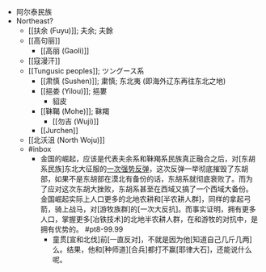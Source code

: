 - 阿尔泰民族
- Northeast?
    - [[扶余 (Fuyu)]]; 夫余; 夫餘
    - [[高句丽]]
        - [[高丽 (Gaoli)]]
    - [[寇漫汗]]
    - [[Tungusic peoples]]; ツングース系
        - [[肃慎 (Sushen)]]; 粛慎; 东北夷 (即海外辽东再往东北之地)
        - [[挹娄 (Yilou)]]; 挹婁
            - 貂皮
        - [[靺鞨 (Mohe)]]; 靺羯
            - [[勿吉 (Wuji)]]
        - [[Jurchen]]
    - [[北沃沮 (North Woju)]]
    - #inbox
        - 金国的崛起，应该是代表夫余系和靺羯系民族真正融合之后，对[东胡系民族]东北大征服的[一次强势反弹](https://bbs.northdy.com/thread-929522-1-1.html)，这次反弹一举彻底摧毁了东胡部，如果不是东胡部在漠北有备份的话，东胡系就彻底衰败了。而为了应对这次东胡大挫败，东胡系甚至在西域又搞了一个西域大备份。金国崛起实际上人口更多的北地农耕和[半农耕人群]，同样的拿起弓箭，骑上战马，对[游牧族群]的[一次大反抗]。而事实证明，拥有更多人口，掌握更多[冶铁技术]的北地半农耕人群，在和游牧的对抗中，是拥有优势的。 #pt8-99.99
            - 童贯[宣和北伐]前[一直反对]，不就是因为他[知道自己几斤几两]么。结果，他和[种师道][合兵]都打不赢[耶律大石]，还能说什么呢。
